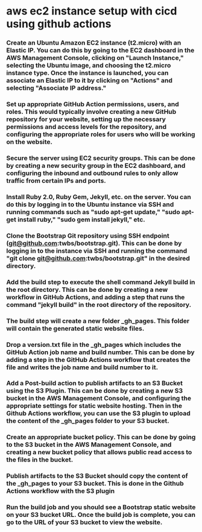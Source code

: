 # aws ec2 instance setup with cicd using github actions

### Create an Ubuntu Amazon EC2 instance (t2.micro) with an Elastic IP. You can do this by going to the EC2 dashboard in the AWS Management Console, clicking on "Launch Instance," selecting the Ubuntu image, and choosing the t2.micro instance type. Once the instance is launched, you can associate an Elastic IP to it by clicking on "Actions" and selecting "Associate IP address."

### Set up appropriate GitHub Action permissions, users, and roles. This would typically involve creating a new GitHub repository for your website, setting up the necessary permissions and access levels for the repository, and configuring the appropriate roles for users who will be working on the website.

### Secure the server using EC2 security groups. This can be done by creating a new security group in the EC2 dashboard, and configuring the inbound and outbound rules to only allow traffic from certain IPs and ports.

### Install Ruby 2.0, Ruby Gem, Jekyll, etc. on the server. You can do this by logging in to the Ubuntu instance via SSH and running commands such as "sudo apt-get update," "sudo apt-get install ruby," "sudo gem install jekyll," etc.

### Clone the Bootstrap Git repository using SSH endpoint (git@github.com:twbs/bootstrap.git). This can be done by logging in to the instance via SSH and running the command "git clone git@github.com:twbs/bootstrap.git" in the desired directory.

### Add the build step to execute the shell command Jekyll build in the root directory. This can be done by creating a new workflow in GitHub Actions, and adding a step that runs the command "jekyll build" in the root directory of the repository.

### The build step will create a new folder _gh_pages. This folder will contain the generated static website files.

### Drop a version.txt file in the _gh_pages which includes the GitHub Action job name and build number. This can be done by adding a step in the GitHub Actions workflow that creates the file and writes the job name and build number to it.

### Add a Post-build action to publish artifacts to an S3 Bucket using the S3 Plugin. This can be done by creating a new S3 bucket in the AWS Management Console, and configuring the appropriate settings for static website hosting. Then in the Github Actions workflow, you can use the S3 plugin to upload the content of the _gh_pages folder to your S3 bucket.

### Create an appropriate bucket policy. This can be done by going to the S3 bucket in the AWS Management Console, and creating a new bucket policy that allows public read access to the files in the bucket.

### Publish artifacts to the S3 Bucket should copy the content of the _gh_pages to your S3 bucket. This is done in the Github Actions workflow with the S3 plugin

### Run the build job and you should see a Bootstrap static website on your S3 bucket URL. Once the build job is complete, you can go to the URL of your S3 bucket to view the website.